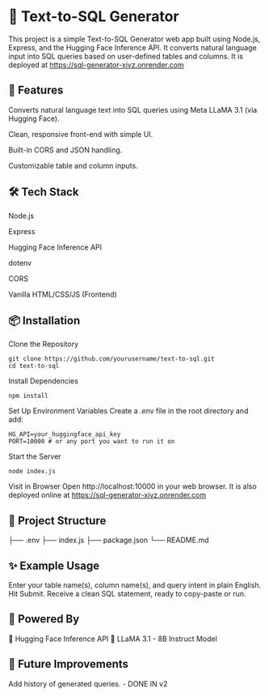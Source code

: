 # 🧠 Text-to-SQL Generator
This project is a simple Text-to-SQL Generator web app built using Node.js, Express, and the Hugging Face Inference API. It converts natural language input into SQL queries based on user-defined tables and columns. It is deployed at https://sql-generator-xivz.onrender.com
## 🚀 Features
Converts natural language text into SQL queries using Meta LLaMA 3.1 (via Hugging Face).

Clean, responsive front-end with simple UI.

Built-in CORS and JSON handling.

Customizable table and column inputs.

## 🛠️ Tech Stack
Node.js

Express

Hugging Face Inference API

dotenv

CORS

Vanilla HTML/CSS/JS (Frontend)

## 📦 Installation
Clone the Repository
```
git clone https://github.com/yourusername/text-to-sql.git
cd text-to-sql
```

Install Dependencies
```
npm install
```

Set Up Environment Variables
Create a .env file in the root directory and add:
```
HG_API=your_huggingface_api_key
PORT=10000 # or any port you want to run it on
```

Start the Server
```
node index.js
```
Visit in Browser
Open http://localhost:10000 in your web browser. It is also deployed online at https://sql-generator-xivz.onrender.com

## 📁 Project Structure

├── .env
├── index.js
├── package.json
└── README.md

## ✨ Example Usage
Enter your table name(s), column name(s), and query intent in plain English.
Hit Submit.
Receive a clean SQL statement, ready to copy-paste or run.

## 🧠 Powered By
🤖 Hugging Face Inference API
🐘 LLaMA 3.1 - 8B Instruct Model

## 🧪 Future Improvements
Add history of generated queries. - DONE IN v2
